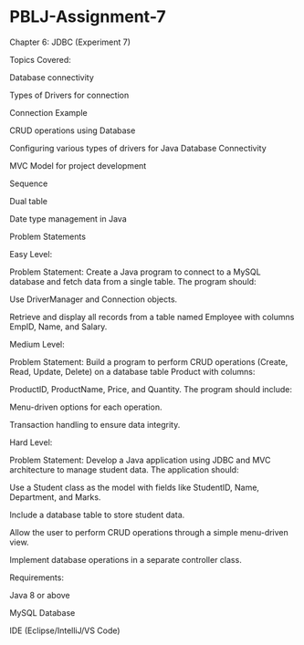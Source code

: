 # PBLJ-Assignment-7

Chapter 6: JDBC (Experiment 7)

Topics Covered:

Database connectivity

Types of Drivers for connection

Connection Example

CRUD operations using Database

Configuring various types of drivers for Java Database Connectivity

MVC Model for project development

Sequence

Dual table

Date type management in Java

Problem Statements

Easy Level:

Problem Statement:
Create a Java program to connect to a MySQL database and fetch data from a single table. The program should:

Use DriverManager and Connection objects.

Retrieve and display all records from a table named Employee with columns EmpID, Name, and Salary.

Medium Level:

Problem Statement:
Build a program to perform CRUD operations (Create, Read, Update, Delete) on a database table Product with columns:

ProductID, ProductName, Price, and Quantity.
The program should include:

Menu-driven options for each operation.

Transaction handling to ensure data integrity.

Hard Level:

Problem Statement:
Develop a Java application using JDBC and MVC architecture to manage student data. The application should:

Use a Student class as the model with fields like StudentID, Name, Department, and Marks.

Include a database table to store student data.

Allow the user to perform CRUD operations through a simple menu-driven view.

Implement database operations in a separate controller class.

Requirements:

Java 8 or above

MySQL Database

IDE (Eclipse/IntelliJ/VS Code)
